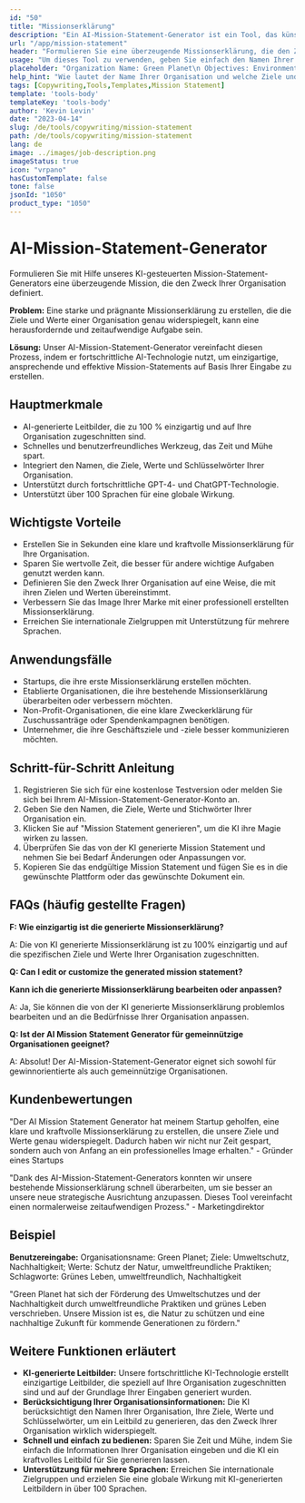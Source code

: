 ```yaml
---
id: "50"
title: "Missionserklärung"
description: "Ein AI-Mission-Statement-Generator ist ein Tool, das künstliche Intelligenz nutzt, um prägnante und kraftvolle Mission-Statements für Ihre Organisation oder Ihr Unternehmen zu erstellen. Indem Sie einige Schlüsselwörter und Ziele angeben, generiert der Generator automatisch ein Mission-Statement, das mit den Zielen und Werten Ihrer Organisation übereinstimmt."
url: "/app/mission-statement"
header: "Formulieren Sie eine überzeugende Missionserklärung, die den Zweck Ihrer Organisation definiert."
usage: "Um dieses Tool zu verwenden, geben Sie einfach den Namen Ihrer Organisation, Stichwörter, Ziele und Werte ein. Dieses KI-Modell generiert dann auf der Grundlage Ihrer Eingabe eine klare, einzigartige und ansprechende Missionserklärung."
placeholder: "Organization Name: Green Planet\n Objectives: Environmental conservation, sustainability \nValues: Protecting nature, eco-friendly practices\nKeywords: Green living, eco-friendly, sustainability"
help_hint: "Wie lautet der Name Ihrer Organisation und welche Ziele und Werte verfolgt sie? Geben Sie einige Schlüsselwörter im Zusammenhang mit den Zielen Ihrer Organisation an, und unsere Plattform wird eine Missionserklärung auf der Grundlage Ihrer Eingabe generieren."
tags: [Copywriting,Tools,Templates,Mission Statement]
template: 'tools-body'
templateKey: 'tools-body'
author: 'Kevin Levin'
date: "2023-04-14"
slug: /de/tools/copywriting/mission-statement
path: /de/tools/copywriting/mission-statement
lang: de
image: ../images/job-description.png
imageStatus: true
icon: "vrpano"
hasCustomTemplate: false
tone: false
jsonId: "1050"
product_type: "1050"
---
```

# AI-Mission-Statement-Generator

Formulieren Sie mit Hilfe unseres KI-gesteuerten Mission-Statement-Generators eine überzeugende Mission, die den Zweck Ihrer Organisation definiert.

**Problem:** Eine starke und prägnante Missionserklärung zu erstellen, die die Ziele und Werte einer Organisation genau widerspiegelt, kann eine herausfordernde und zeitaufwendige Aufgabe sein.

**Lösung:** Unser AI-Mission-Statement-Generator vereinfacht diesen Prozess, indem er fortschrittliche AI-Technologie nutzt, um einzigartige, ansprechende und effektive Mission-Statements auf Basis Ihrer Eingabe zu erstellen.

## Hauptmerkmale

- AI-generierte Leitbilder, die zu 100 % einzigartig und auf Ihre Organisation zugeschnitten sind.
- Schnelles und benutzerfreundliches Werkzeug, das Zeit und Mühe spart.
- Integriert den Namen, die Ziele, Werte und Schlüsselwörter Ihrer Organisation.
- Unterstützt durch fortschrittliche GPT-4- und ChatGPT-Technologie.
- Unterstützt über 100 Sprachen für eine globale Wirkung.

## Wichtigste Vorteile

- Erstellen Sie in Sekunden eine klare und kraftvolle Missionserklärung für Ihre Organisation.
- Sparen Sie wertvolle Zeit, die besser für andere wichtige Aufgaben genutzt werden kann.
- Definieren Sie den Zweck Ihrer Organisation auf eine Weise, die mit ihren Zielen und Werten übereinstimmt.
- Verbessern Sie das Image Ihrer Marke mit einer professionell erstellten Missionserklärung.
- Erreichen Sie internationale Zielgruppen mit Unterstützung für mehrere Sprachen.

## Anwendungsfälle

- Startups, die ihre erste Missionserklärung erstellen möchten.
- Etablierte Organisationen, die ihre bestehende Missionserklärung überarbeiten oder verbessern möchten.
- Non-Profit-Organisationen, die eine klare Zweckerklärung für Zuschussanträge oder Spendenkampagnen benötigen.
- Unternehmer, die ihre Geschäftsziele und -ziele besser kommunizieren möchten.

## Schritt-für-Schritt Anleitung

1. Registrieren Sie sich für eine kostenlose Testversion oder melden Sie sich bei Ihrem AI-Mission-Statement-Generator-Konto an.
2. Geben Sie den Namen, die Ziele, Werte und Stichwörter Ihrer Organisation ein.
3. Klicken Sie auf "Mission Statement generieren", um die KI ihre Magie wirken zu lassen.
4. Überprüfen Sie das von der KI generierte Mission Statement und nehmen Sie bei Bedarf Änderungen oder Anpassungen vor.
5. Kopieren Sie das endgültige Mission Statement und fügen Sie es in die gewünschte Plattform oder das gewünschte Dokument ein.

## FAQs (häufig gestellte Fragen)

**F: Wie einzigartig ist die generierte Missionserklärung?**

A: Die von KI generierte Missionserklärung ist zu 100% einzigartig und auf die spezifischen Ziele und Werte Ihrer Organisation zugeschnitten.

**Q: Can I edit or customize the generated mission statement?**

**Kann ich die generierte Missionserklärung bearbeiten oder anpassen?**

A: Ja, Sie können die von der KI generierte Missionserklärung problemlos bearbeiten und an die Bedürfnisse Ihrer Organisation anpassen.

**Q: Ist der AI Mission Statement Generator für gemeinnützige Organisationen geeignet?**

A: Absolut! Der AI-Mission-Statement-Generator eignet sich sowohl für gewinnorientierte als auch gemeinnützige Organisationen.

## Kundenbewertungen

"Der AI Mission Statement Generator hat meinem Startup geholfen, eine klare und kraftvolle Missionserklärung zu erstellen, die unsere Ziele und Werte genau widerspiegelt. Dadurch haben wir nicht nur Zeit gespart, sondern auch von Anfang an ein professionelles Image erhalten." - Gründer eines Startups

"Dank des AI-Mission-Statement-Generators konnten wir unsere bestehende Missionserklärung schnell überarbeiten, um sie besser an unsere neue strategische Ausrichtung anzupassen. Dieses Tool vereinfacht einen normalerweise zeitaufwendigen Prozess." - Marketingdirektor

## Beispiel

**Benutzereingabe:** Organisationsname: Green Planet; Ziele: Umweltschutz, Nachhaltigkeit; Werte: Schutz der Natur, umweltfreundliche Praktiken; Schlagworte: Grünes Leben, umweltfreundlich, Nachhaltigkeit

"Green Planet hat sich der Förderung des Umweltschutzes und der Nachhaltigkeit durch umweltfreundliche Praktiken und grünes Leben verschrieben. Unsere Mission ist es, die Natur zu schützen und eine nachhaltige Zukunft für kommende Generationen zu fördern."

## Weitere Funktionen erläutert

- **KI-generierte Leitbilder:** Unsere fortschrittliche KI-Technologie erstellt einzigartige Leitbilder, die speziell auf Ihre Organisation zugeschnitten sind und auf der Grundlage Ihrer Eingaben generiert wurden.
- **Berücksichtigung Ihrer Organisationsinformationen:** Die KI berücksichtigt den Namen Ihrer Organisation, Ihre Ziele, Werte und Schlüsselwörter, um ein Leitbild zu generieren, das den Zweck Ihrer Organisation wirklich widerspiegelt.
- **Schnell und einfach zu bedienen:** Sparen Sie Zeit und Mühe, indem Sie einfach die Informationen Ihrer Organisation eingeben und die KI ein kraftvolles Leitbild für Sie generieren lassen.
- **Unterstützung für mehrere Sprachen:** Erreichen Sie internationale Zielgruppen und erzielen Sie eine globale Wirkung mit KI-generierten Leitbildern in über 100 Sprachen.

